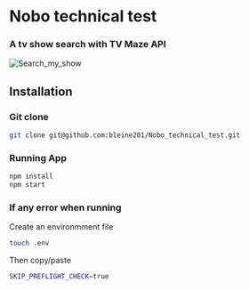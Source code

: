 # Nobo technical test

### A tv show search with TV Maze API

![Search_my_show](https://user-images.githubusercontent.com/72378848/106323013-02a61080-6277-11eb-952d-b6575309d8be.JPG)

## Installation

### Git clone

```bash
git clone git@github.com:bleine201/Nobo_technical_test.git
```

### Running App

```bash
npm install
npm start
```

### If any error when running

Create an environmment file

```bash
touch .env
```

Then copy/paste

```bash
SKIP_PREFLIGHT_CHECK=true
```
